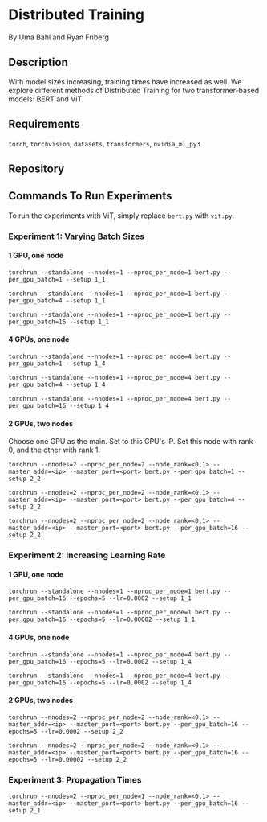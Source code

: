 # Distributed Training
By Uma Bahl and Ryan Friberg

## Description
With model sizes increasing, training times have increased as well. We explore different methods of Distributed Training for two transformer-based models: BERT and ViT.

## Requirements
`torch`, `torchvision`, `datasets`, `transformers`, `nvidia_ml_py3`

## Repository

## Commands To Run Experiments

To run the experiments with ViT, simply replace `bert.py` with `vit.py`.

### Experiment 1: Varying Batch Sizes

#### 1 GPU, one node
`torchrun --standalone --nnodes=1 --nproc_per_node=1 bert.py --per_gpu_batch=1 --setup 1_1`

`torchrun --standalone --nnodes=1 --nproc_per_node=1 bert.py --per_gpu_batch=4 --setup 1_1`

`torchrun --standalone --nnodes=1 --nproc_per_node=1 bert.py --per_gpu_batch=16 --setup 1_1`

#### 4 GPUs, one node
`torchrun --standalone --nnodes=1 --nproc_per_node=4 bert.py --per_gpu_batch=1 --setup 1_4`

`torchrun --standalone --nnodes=1 --nproc_per_node=4 bert.py --per_gpu_batch=4 --setup 1_4`

`torchrun --standalone --nnodes=1 --nproc_per_node=4 bert.py --per_gpu_batch=16 --setup 1_4`

#### 2 GPUs, two nodes
Choose one GPU as the main. Set <ip> to this GPU's IP. Set this node with rank 0, and the other with rank 1.

`torchrun --nnodes=2 --nproc_per_node=2 --node_rank=<0,1> --master_addr=<ip> --master_port=<port> bert.py --per_gpu_batch=1 --setup 2_2`

`torchrun --nnodes=2 --nproc_per_node=2 --node_rank=<0,1> --master_addr=<ip> --master_port=<port> bert.py --per_gpu_batch=4 --setup 2_2`

`torchrun --nnodes=2 --nproc_per_node=2 --node_rank=<0,1> --master_addr=<ip> --master_port=<port> bert.py --per_gpu_batch=16 --setup 2_2`
  
### Experiment 2: Increasing Learning Rate
  
#### 1 GPU, one node
`torchrun --standalone --nnodes=1 --nproc_per_node=1 bert.py --per_gpu_batch=16 --epochs=5 --lr=0.0002 --setup 1_1`
  
`torchrun --standalone --nnodes=1 --nproc_per_node=1 bert.py --per_gpu_batch=16 --epochs=5 --lr=0.00002 --setup 1_1`
  
#### 4 GPUs, one node
`torchrun --standalone --nnodes=1 --nproc_per_node=4 bert.py --per_gpu_batch=16 --epochs=5 --lr=0.0002 --setup 1_4`
  
`torchrun --standalone --nnodes=1 --nproc_per_node=4 bert.py --per_gpu_batch=16 --epochs=5 --lr=0.0002 --setup 1_4`
  
#### 2 GPUs, two nodes
`torchrun --nnodes=2 --nproc_per_node=2 --node_rank=<0,1> --master_addr=<ip> --master_port=<port> bert.py --per_gpu_batch=16 --epochs=5 --lr=0.0002 --setup 2_2`
  
`torchrun --nnodes=2 --nproc_per_node=2 --node_rank=<0,1> --master_addr=<ip> --master_port=<port> bert.py --per_gpu_batch=16 --epochs=5 --lr=0.00002 --setup 2_2`
  
### Experiment 3: Propagation Times
  
`torchrun --nnodes=2 --nproc_per_node=1 --node_rank=<0,1> --master_addr=<ip> --master_port=<port> bert.py --per_gpu_batch=16 --setup 2_1`
